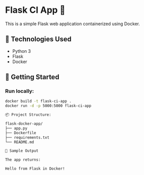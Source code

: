 # Flask CI App 🚀

This is a simple Flask web application containerized using Docker.

## 🔧 Technologies Used

- Python 3
- Flask
- Docker

## 🚀 Getting Started

### Run locally:

```bash
docker build -t flask-ci-app .
docker run -d -p 5000:5000 flask-ci-app

📦 Project Structure:

flask-docker-app/
├── app.py
├── Dockerfile
├── requirements.txt
└── README.md

🧪 Sample Output

The app returns:

Hello from Flask in Docker!


